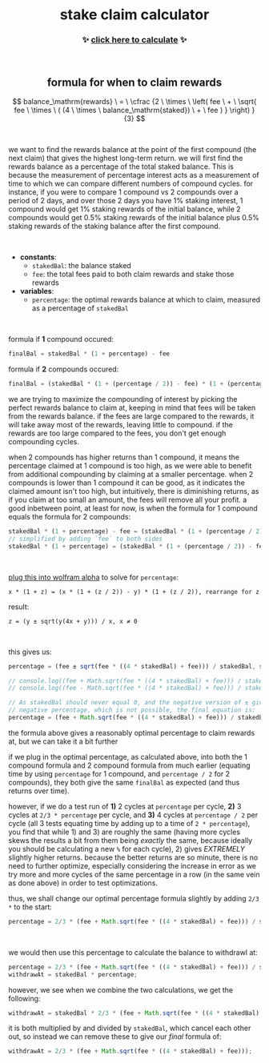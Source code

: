 <h1 align="center">
  stake claim calculator
</h1>



<h3 align="center">
  ✨ <a href="https://nogira.github.io/stake-claim-calculator/">click here to calculate</a> ✨
</h3>

<br>

<h2 align="center">
  formula for when to claim rewards
</h2>

$$
balance_\mathrm{rewards} \ = 
  \ \cfrac
    {2 \ \times \ \left(
      fee \ + 
        \ \sqrt{
          fee \ \times \ ( (4 \ \times \ balance_\mathrm{staked}) \ + \ fee ) 
        } 
    \right) }
    {3}
$$

<br>

<p>
  we want to find the rewards balance at the point of the first compound (the next claim) that gives the highest long-term return. we will first find the rewards balance as a percentage of the total staked balance. This is because the measurement of percentage interest acts as a measurement of time to which we can compare different numbers of compound cycles. for instance, if you were to compare 1 compound vs 2 compounds over a period of 2 days, and over those 2 days you have 1% staking interest, 1 compound would get 1% staking rewards of the initial balance, while 2 compounds would get 0.5% staking rewards of the initial balance plus 0.5% staking rewards of the staking balance after the first compound.
</p>
<br>

- **constants**:
  - `stakedBal`:  the balance staked
  - `fee`: the total fees paid to both claim rewards and stake those rewards
- **variables**:
  - `percentage`: the optimal rewards balance at which to claim, measured as a percentage of `stakedBal`
<br>

formula if **1** compound occured:
```js
finalBal = stakedBal * (1 + percentage) - fee
```
formula if **2** compounds occured:
```js
finalBal = (stakedBal * (1 + (percentage / 2)) - fee) * (1 + (percentage / 2)) - fee
```

<p>
  we are trying to maximize the compounding of interest by picking the perfect rewards balance to claim at, keeping in mind that fees will be taken from the rewards balance. if the fees are large compared to the rewards, it will take away most of the rewards, leaving little to compound. if the rewards are too large compared to the fees, you don't get enough compounding cycles.

  when 2 compounds has higher returns than 1 compound, it means the percentage claimed at 1 compound is too high, as we were able to benefit from additional compounding by claiming at a smaller percentage. when 2 compounds is lower than 1 compound it can be good, as it indicates the claimed amount isn't too high, but intuitively, there is diminishing returns, as if you claim at too small an amount, the fees will remove all your profit. a good inbetween point, at least for now, is when the formula for 1 compound equals the formula for 2 compounds:
</p>

```js
stakedBal * (1 + percentage) - fee = (stakedBal * (1 + (percentage / 2)) - fee) * (1 + (percentage / 2)) - fee
// simplified by adding `fee` to both sides
stakedBal * (1 + percentage) = (stakedBal * (1 + (percentage / 2)) - fee) * (1 + (percentage / 2))
```

<br>

<a href="https://www.wolframalpha.com/input?i=x+*+%281+%2B+z%29+%3D+%28x+*+%281+%2B+%28z+%2F+2%29%29+-+y%29+*+%281+%2B+%28z+%2F+2%29%29%2C+rearrange+for+z">plug this into wolfram alpha</a> to solve for `percentage`:
```
x * (1 + z) = (x * (1 + (z / 2)) - y) * (1 + (z / 2)), rearrange for z
```
result:
```
z = (y ± sqrt(y(4x + y))) / x, x ≠ 0
```

<br>

this gives us:
```js
percentage = (fee ± sqrt(fee * ((4 * stakedBal) + fee))) / stakedBal, stakedBal ≠ 0

// console.log((fee + Math.sqrt(fee * ((4 * stakedBal) + fee))) / stakedBal)
// console.log((fee - Math.sqrt(fee * ((4 * stakedBal) + fee))) / stakedBal)

// As stakedBal should never equal 0, and the negative version of ± gives a
// negative percentage, which is not possible, the final equation is:
percentage = (fee + Math.sqrt(fee * ((4 * stakedBal) + fee))) / stakedBal
```

<p>
  the formula above gives a reasonably optimal percentage to claim rewards at, but we can take it a bit further

  if we plug in the optimal percentage, as calculated above, into both the 1 compound formula and 2 compound formula from much earlier (equating time by using `percentage` for 1 compound, and `percentage / 2` for 2 compounds), they both give the same `finalBal` as expected (and thus returns over time).
  
  however, if we do a test run of **1)** 2 cycles at `percentage` per cycle, **2)** 3 cycles at `2/3 * percentage` per cycle, and **3)** 4 cycles at `percentage / 2` per cycle (all 3 tests equating time by adding up to a time of `2 * percentage`), you find that while 1) and 3) are roughly the same (having more cycles skews the results a bit from them being _exactly_ the same, because ideally you should be calculating a new `%` for each cycle), 2) gives _EXTREMELY_ slightly higher returns. because the better returns are so minute, there is no need to further optimize, especially considering the increase in error as we try more and more cycles of the same percentage in a row (in the same vein as done above) in order to test optimizations.
</p>


thus, we shall change our optimal percentage formula slightly by adding `2/3 *` to the start:
```js
percentage = 2/3 * (fee + Math.sqrt(fee * ((4 * stakedBal) + fee))) / stakedBal
```

<br>

we would then use this percentage to calculate the balance to withdrawl at:
```js
percentage = 2/3 * (fee + Math.sqrt(fee * ((4 * stakedBal) + fee))) / stakedBal;
withdrawAt = stakedBal * percentage;
```

however, we see when we combine the two calculations, we get the following:
```js
withdrawAt = stakedBal * 2/3 * (fee + Math.sqrt(fee * ((4 * stakedBal) + fee))) / stakedBal;
```

it is both multiplied by and divided by `stakedBal`, which cancel each other out, so instead we can remove these to give our _final_ formula of:
```js
withdrawAt = 2/3 * (fee + Math.sqrt(fee * ((4 * stakedBal) + fee)));
```
